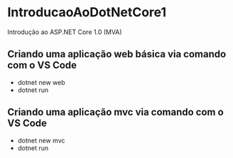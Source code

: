 # IntroducaoAoDotNetCore1
Introdução ao ASP.NET Core 1.0 (MVA)

## Criando uma aplicação web básica via comando com o VS Code

- dotnet new web
- dotnet run

## Criando uma aplicação mvc via comando com o VS Code

- dotnet new mvc
- dotnet run
